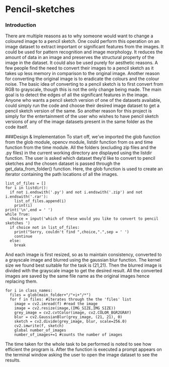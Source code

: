 # **Pencil-sketches**
### Introduction
There are multiple reasons as to why someone would want to change a coloured image to a pencil
sketch. One could perform this operation on an image dataset to extract important or significant
features from the images. It could be used for pattern recognition and image morphology. It reduces the
amount of data in an image and preserves the structural property of the image in the dataset.
It could also be used purely for aesthetic reasons. A few people find the need to convert their images to
a pencil sketch as it takes up less memory in comparison to the original image. Another reason for
converting the original image is to eradicate the colours and the colour noise.
The basic idea of converting to a pencil sketch is to first convert from RGB to grayscale, though this is
not the only change being made. The main goal is to detect the edges of all the significant features in
the image.
Anyone who wants a pencil sketch version of one of the datasets available, could simply run the code
and choose their desired image dataset to get a pencil sketch version of the same. So another reason for
this project is simply for the entertainment of the user who wishes to have pencil sketch versions of any
of the image datasets present in the same folder as the code itself.

###Design & Implementation
To start off, we’ve imported the glob function from the glob module, opencv module, listdir function
from os and time function from the time module. All the folders (excluding zip files and the .py files) 
in the current working directory are displayed using the listdir function. The user is asked
which dataset they’d like to convert to pencil sketches and the chosen dataset is passed through
the get_data_from_folder() function. Here, the glob function is used to create an iterator containing the
path locations of all the images. 
```
list_of_files = []
for i in listdir():
  if not i.endswith('.py') and not i.endswith('.zip') and not i.endswith('.rar'):
    list_of_files.append(i)
    print(i)
print('\n',end = ' ')
while True:
  choice = input('which of these would you like to convert to pencil sketches ')
  if choice not in list_of_files:
    print("Sorry, couldn't find ",choice,".",sep = ' ')
    continue
  else:
    break
```
And each image is first resized, so as to maintain consistency,
converted to a grayscale image and blurred using the gaussian blur function. The kernel size we found
best suitable for the task is (21,21). Then the blurred image is divided with the grayscale image to get
the desired result. All the converted images are saved by the same file name as the original images
hence replacing them. 
```
for i in class_names:
  files = glob(main_folder+"/"+i+"/*")
  for f in files: #iterates through the the 'files' list
    image = cv2.imread(f) #read the image
    image = cv2.resize(image,(IMG_SIZE,IMG_SIZE))
    grey_image = cv2.cvtColor(image, cv2.COLOR_BGR2GRAY)
    blur = cv2.GaussianBlur(grey_image, (21, 21), 0)
    sketch = cv2.divide(grey_image, blur, scale=256.0)
    cv2.imwrite(f, sketch) 
    global number_of_images
    number_of_images+=1 #counts the number of images
```
The time taken for the whole task to be performed is noted to see how efficient
the program is. After the function is executed a prompt appears on the terminal window asking the user
to open the image dataset to see the results.


